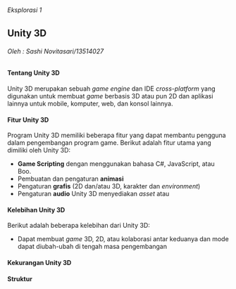 ###### Eksplorasi 1
## Unity 3D
###### Oleh : Sashi Novitasari/13514027
#### Tentang Unity 3D
Unity 3D merupakan sebuah *game engine* dan IDE *cross-platform* yang digunakan untuk 
membuat *game* berbasis 3D atau pun 2D dan aplikasi lainnya untuk mobile, komputer, web, dan konsol lainnya.

#### Fitur Unity 3D
Program Unity 3D memiliki beberapa fitur yang dapat membantu pengguna dalam pengembangan program game. Berikut adalah fitur utama yang dimiliki oleh Unity 3D:
* **Game Scripting** dengan menggunakan bahasa C#, JavaScript, atau Boo.
* Pembuatan dan pengaturan **animasi**
* Pengaturan **grafis** (2D dan/atau 3D, karakter dan *environment*)
* Pengaturan **audio**
Unity 3D menyediakan *asset* atau 

#### Kelebihan Unity 3D
Berikut adalah beberapa kelebihan dari Unity 3D:
* Dapat membuat *game* 3D, 2D, atau kolaborasi antar keduanya dan mode dapat diubah-ubah di tengah masa pengembangan

#### Kekurangan Unity 3D

#### Struktur

